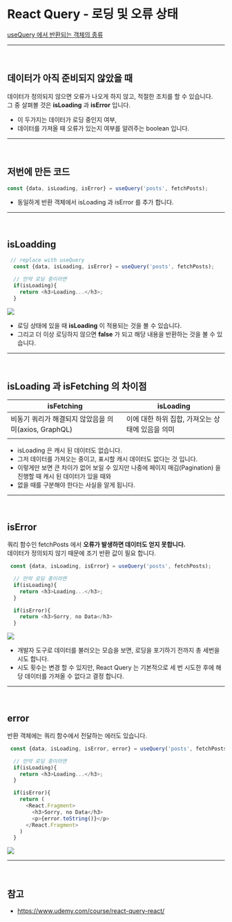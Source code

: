 # React Query - 로딩 및 오류 상태
[useQuery 에서 반환되는 객체의 종류](https://tanstack.com/query/v4/docs/reference/useQuery?from=reactQueryV3&original=https://react-query-v3.tanstack.com/reference/useQuery)

***
<br>

## 데이터가 아직 준비되지 않았을 때
데이터가 정의되지 않으면 오류가 나오게 하지 않고, 적절한 조치를 할 수 있습니다. <br>
그 중 살펴볼 것은 __isLoading__ 과 __isError__ 입니다. 

- 이 두가지는 데이터가 로딩 중인지 여부,
- 데이터를 가져올 때 오류가 있는지 여부를 알려주는 boolean 입니다.

***
<br>

## 저번에 만든 코드
```js
const {data, isLoading, isError} = useQuery('posts', fetchPosts);
```

- 동일하게 반환 객체에서 isLoading 과 isError 를 추가 합니다.

***
<br>

## isLoadding
```js
 // replace with useQuery
  const {data, isLoading, isError} = useQuery('posts', fetchPosts);

  // 만약 로딩 중이라면
  if(isLoading){
    return <h3>Loading...</h3>;
  }
```

![](https://velog.velcdn.com/images/hoho_0815/post/e023b537-d199-426c-9268-bcc39703f06d/image.gif)

- 로딩 상태에 있을 때 __isLoading__ 이 적용되는 것을 볼 수 있습니다.
- 그리고 더 이상 로딩하지 않으면 __false__ 가 되고 해당 내용을 반환하는 것을 볼 수 있습니다.

***
<br>

## isLoading 과 isFetching 의 차이점
|isFetching|isLoading|
|--|--|
|비동기 쿼리가 해결되지 않았음을 의미(axios, GraphQL)|이에 대한 하위 집합, 가져오는 상태에 있음을 의미|
||

- isLoading 은 캐시 된 데이터도 없습니다.
- 그저 데이터를 가져오는 중이고, 표시할 캐시 데이터도 없다는 것 입니다.
- 이렇게만 보면 큰 차이가 없어 보일 수 있지만 나중에 페이지 매김(Pagination) 을 진행할 때 캐시 된 데이터가 있을 때와
- 없을 때를 구분해야 한다는 사실을 알게 됩니다.

***
<br>

## isError
쿼리 함수인 fetchPosts 에서 __오류가 발생하면 데이터도 얻지 못합니다.__ <br>
데이터가 정의되지 않기 때문에 조기 반환 값이 필요 합니다.

```js
 const {data, isLoading, isError} = useQuery('posts', fetchPosts);

  // 만약 로딩 중이라면
  if(isLoading){
    return <h3>Loading...</h3>;
  }

  if(isError){
    return <h3>Sorry, no Data</h3>
  }
```

![](https://velog.velcdn.com/images/hoho_0815/post/4fe4a3fe-3afe-4559-9507-4e387c2e5447/image.gif)

- 개발자 도구로 데이터를 불러오는 모습을 보면, 로딩을 포기하기 전까지 총 세번을 시도 합니다.
- 시도 횟수는 변경 할 수 있지만, React Query 는 기본적으로 세 번 시도한 후에 해당 데이터를 가져올 수 없다고 결정 합니다.

***
<br>

## error
반환 객체에는 쿼리 함수에서 전달하는 에러도 있습니다.

```js
 const {data, isLoading, isError, error} = useQuery('posts', fetchPosts);

  // 만약 로딩 중이라면
  if(isLoading){
    return <h3>Loading...</h3>;
  }

  if(isError){
    return (
      <React.Fragment>
        <h3>Sorry, no Data</h3>
        <p>{error.toString()}</p>
      </React.Fragment>
    )
  }
```

![](https://velog.velcdn.com/images/hoho_0815/post/5226dda4-9d60-4988-9a37-399107343864/image.png)

***
<br>

## 참고
- https://www.udemy.com/course/react-query-react/
